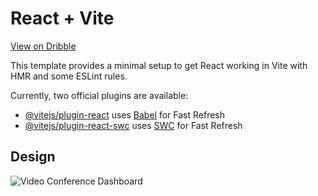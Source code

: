 # React + Vite

[View on Dribble](https://dribbble.com/shots/22064929-vcs-Video-Conference-Dashboard)

This template provides a minimal setup to get React working in Vite with HMR and some ESLint rules.

Currently, two official plugins are available:

- [@vitejs/plugin-react](https://github.com/vitejs/vite-plugin-react/blob/main/packages/plugin-react/README.md) uses [Babel](https://babeljs.io/) for Fast Refresh
- [@vitejs/plugin-react-swc](https://github.com/vitejs/vite-plugin-react-swc) uses [SWC](https://swc.rs/) for Fast Refresh

## Design

![Video Conference Dashboard](https://github.com/dung170920/vsc-video-conference-dashboard/blob/main/src/assets/preview.jpg)
